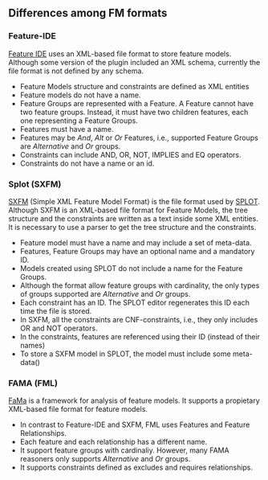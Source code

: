 
## Differences among FM formats

### Feature-IDE

[Feature IDE](http://wwwiti.cs.uni-magdeburg.de/iti_db/research/featureide/) uses an XML-based file format to store feature models.
Although some version of the plugin included an XML schema, currently the file format is not defined by any schema.

  * Feature Models structure and constraints are defined as XML entities
  * Feature models do not have a name.
  * Feature Groups are represented with a Feature. A Feature cannot have two feature groups. Instead, it must have two children features, each one representing a Feature Groups.
  * Features must have a name.
  * Features may be *And*, *Alt* or *Or* Features, i.e., supported Feature Groups are *Alternative* and *Or* groups.  
  * Constraints can include AND, OR, NOT, IMPLIES and EQ operators.
  * Constraints do not have a name or an id.

### Splot (SXFM)

[SXFM](http://www.splot-research.org/sxfm.html) (Simple XML Feature Model Format) is the file format used by [SPLOT](http://www.splot-research.org/). Although SXFM is an XML-based file format for Feature Models, the tree structure and the constraints are written as a text inside some XML entities. It is necessary to use a parser to get the tree structure and the constraints.

  * Feature model must have a name and may include a set of meta-data.
  * Features, Feature Groups may have an optional name and a mandatory ID. 
  * Models created using SPLOT do not include a name for the Feature Groups.
  * Although the format allow feature groups with cardinality, the only types of groups supported are *Alternative* and *Or* groups.
  * Each constraint has an ID. The SPLOT editor regenerates this ID each time the file is stored.
  * In SXFM, all the constraints are CNF-constraints, i.e., they only includes OR and NOT operators.
  * In the constraints, features are referenced using their ID (instead of their names) 
  * To store a SXFM model in SPLOT, the model must include some meta-data()

### FAMA (FML)

[FaMa](http://www.isa.us.es/fama/) is a framework for analysis of feature models. It supports a propietary XML-based file format for feature models. 

  * In contrast to Feature-IDE and SXFM, FML uses Features and Feature Relationships.
  * Each feature and each relationship has a different name.
  * It support feature groups with cardinaliy. However, many FAMA reasoners only supports *Alternative* and *Or* groups.
  * It supports constraints defined as excludes and requires relationships.
  